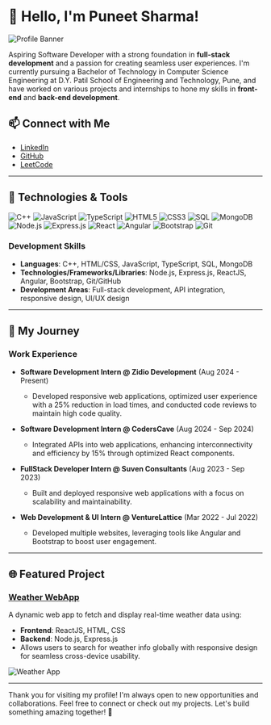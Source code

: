 # 👋 Hello, I'm Puneet Sharma!

![Profile Banner](https://via.placeholder.com/800x200.png?text=Welcome+to+My+GitHub+Profile)


Aspiring Software Developer with a strong foundation in **full-stack development** and a passion for creating seamless user experiences. I'm currently pursuing a Bachelor of Technology in Computer Science Engineering at D.Y. Patil School of Engineering and Technology, Pune, and have worked on various projects and internships to hone my skills in **front-end** and **back-end development**.

## 📫 Connect with Me
- [LinkedIn](http://linkedin.com/in/puneetsharma09)
- [GitHub](https://github.com/puneetsharma0910)
- [LeetCode](https://leetcode.com/u/puneets09/)

---

## 🔧 Technologies & Tools
![C++](https://img.shields.io/badge/C++-00599C?logo=cplusplus&logoColor=white&style=for-the-badge)
![JavaScript](https://img.shields.io/badge/JavaScript-F7DF1E?logo=javascript&logoColor=white&style=for-the-badge)
![TypeScript](https://img.shields.io/badge/TypeScript-007ACC?logo=typescript&logoColor=white&style=for-the-badge)
![HTML5](https://img.shields.io/badge/HTML5-E34F26?logo=html5&logoColor=white&style=for-the-badge)
![CSS3](https://img.shields.io/badge/CSS3-1572B6?logo=css3&logoColor=white&style=for-the-badge)
![SQL](https://img.shields.io/badge/SQL-4479A1?logo=postgresql&logoColor=white&style=for-the-badge)
![MongoDB](https://img.shields.io/badge/MongoDB-47A248?logo=mongodb&logoColor=white&style=for-the-badge)
![Node.js](https://img.shields.io/badge/Node.js-339933?logo=nodedotjs&logoColor=white&style=for-the-badge)
![Express.js](https://img.shields.io/badge/Express.js-000000?logo=express&logoColor=white&style=for-the-badge)
![React](https://img.shields.io/badge/React-61DAFB?logo=react&logoColor=white&style=for-the-badge)
![Angular](https://img.shields.io/badge/Angular-DD0031?logo=angular&logoColor=white&style=for-the-badge)
![Bootstrap](https://img.shields.io/badge/Bootstrap-7952B3?logo=bootstrap&logoColor=white&style=for-the-badge)
![Git](https://img.shields.io/badge/Git-F05032?logo=git&logoColor=white&style=for-the-badge)

### Development Skills
- **Languages**: C++, HTML/CSS, JavaScript, TypeScript, SQL, MongoDB
- **Technologies/Frameworks/Libraries**: Node.js, Express.js, ReactJS, Angular, Bootstrap, Git/GitHub
- **Development Areas**: Full-stack development, API integration, responsive design, UI/UX design

---

## 🌱 My Journey

### Work Experience
- **Software Development Intern @ Zidio Development** (Aug 2024 - Present)  
  - Developed responsive web applications, optimized user experience with a 25% reduction in load times, and conducted code reviews to maintain high code quality.

- **Software Development Intern @ CodersCave** (Aug 2024 - Sep 2024)  
  - Integrated APIs into web applications, enhancing interconnectivity and efficiency by 15% through optimized React components.

- **FullStack Developer Intern @ Suven Consultants** (Aug 2023 - Sep 2023)  
  - Built and deployed responsive web applications with a focus on scalability and maintainability.

- **Web Development & UI Intern @ VentureLattice** (Mar 2022 - Jul 2022)  
  - Developed multiple websites, leveraging tools like Angular and Bootstrap to boost user engagement.

---

## 🌐 Featured Project

### [Weather WebApp](https://github.com/ankuhspatil2002/Weather-App)
A dynamic web app to fetch and display real-time weather data using:
- **Frontend**: ReactJS, HTML, CSS
- **Backend**: Node.js, Express.js
- Allows users to search for weather info globally with responsive design for seamless cross-device usability.

![Weather App](assets/weather_app_screenshot.png)

---

Thank you for visiting my profile! I'm always open to new opportunities and collaborations. Feel free to connect or check out my projects. Let's build something amazing together! 🚀
